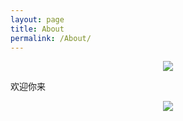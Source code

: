 ```yaml
---
layout: page
title: About
permalink: /About/
---
```


<center>
    <p><img src="http://oa1mlhrmq.bkt.clouddn.com/avatar.png" align="center"></p>
</center>
欢迎你来


<center>
    <p><img src="http://dreamofbook.qiniudn.com/hacker.png" align="center"></p>
</center>

